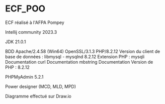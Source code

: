 # ECF_POO
ECF réalisé à l'AFPA Pompey

Intellij community 2023.3

JDK 21.0.1

BDD 
Apache/2.4.58 (Win64) OpenSSL/3.1.3 PHP/8.2.12
Version du client de base de données : libmysql - mysqlnd 8.2.12
Extension PHP : mysqli Documentation curl Documentation mbstring Documentation
Version de PHP : 8.2.12

PHPMyAdmin 5.2.1

Power designer (MCD, MLD, MPD)

Diagramme effectué sur Draw.io